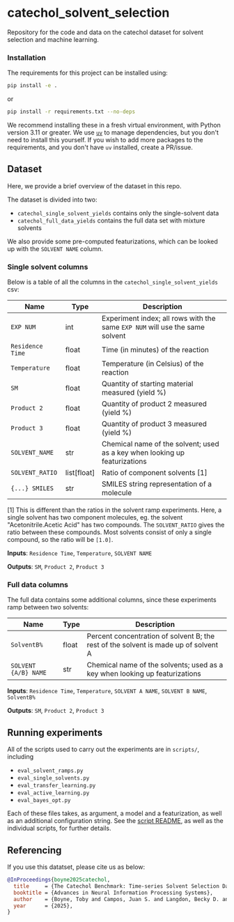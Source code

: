 # catechol_solvent_selection
Repository for the code and data on the catechol dataset for solvent selection and machine learning.


### Installation

The requirements for this project can be installed using:
```bash
pip install -e .
```
or
```bash
pip install -r requirements.txt --no-deps
```

We recommend installing these in a fresh virtual environment, with Python version
3.11 or greater. We use [`uv`](https://docs.astral.sh/uv/) to manage dependencies, 
but you don't need to install this yourself. If you wish to add more packages to
the requirements, and you don't have `uv` installed, create a PR/issue.


## Dataset

Here, we provide a brief overview of the dataset in this repo.

The dataset is divided into two:
- `catechol_single_solvent_yields` contains only the single-solvent data
- `catechol_full_data_yields` contains the full data set with mixture solvents

We also provide some pre-computed featurizations, which can be looked up with the 
`SOLVENT NAME` column.

### Single solvent columns
Below is a table of all the columns in the `catechol_single_solvent_yields` csv:

| Name | Type | Description |
|--------|--------|--------|
| `EXP NUM` | int| Experiment index; all rows with the same `EXP NUM` will use the same solvent|
| `Residence Time` | float | Time (in minutes) of the reaction|
| `Temperature`| float | Temperature (in Celsius) of the reaction|
| `SM` | float | Quantity of starting material measured (yield %)|
| `Product 2` | float | Quantity of product 2 measured (yield %)| 
| `Product 3` | float | Quantity of product 3 measured (yield %)| 
| `SOLVENT_NAME` | str | Chemical name of the solvent; used as a key when looking up featurizations| 
| `SOLVENT_RATIO` | list[float] | Ratio of component solvents [1]|
| `{...} SMILES` | str | SMILES string representation of a molecule|

[1] This is different than the ratios in the solvent ramp experiments. Here, a single solvent has two component molecules, eg. the solvent "Acetonitrile.Acetic Acid" has two compounds. The `SOLVENT_RATIO` gives the ratio between these compounds. Most solvents consist of only a single compound, so the ratio will be `[1.0]`.

**Inputs**: `Residence Time`, `Temperature`, `SOLVENT NAME`

**Outputs**: `SM`, `Product 2`, `Product 3` 

### Full data columns

The full data contains some additional columns, since these experiments ramp between
two solvents:

| Name | Type | Description |
|--------|--------|--------|
| `SolventB%` | float | Percent concentration of solvent B; the rest of the solvent is made up of solvent A|
| `SOLVENT {A/B} NAME` | str | Chemical name of the solvents; used as a key when looking up featurizations|

**Inputs**: `Residence Time`, `Temperature`, `SOLVENT A NAME`, `SOLVENT B NAME`, `SolventB%`

**Outputs**: `SM`, `Product 2`, `Product 3` 


## Running experiments

All of the scripts used to carry out the experiments are in `scripts/`, including
- `eval_solvent_ramps.py`
- `eval_single_solvents.py`
- `eval_transfer_learning.py`
- `eval_active_learning.py`
- `eval_bayes_opt.py`

Each of these files takes, as argument, a model and a featurization, as well
as an additional configuration string. See the [script README](./scripts/README.md), as
well as the individual scripts, for further details.

## Referencing

If you use this datatset, please cite us as below:

```bibtex
@InProceedings{boyne2025catechol,
  title     = {The Catechol Benchmark: Time-series Solvent Selection Data for Few-shot Machine Learning},
  booktitle = {Advances in Neural Information Processing Systems},
  author    = {Boyne, Toby and Campos, Juan S. and Langdon, Becky D. and Qing, Jixiang and Xie, Yilin and Zhang, Shiqiang and Tsay, Calvin and Misener, Ruth and Davies, Daniel W. and Jelfs, Kim E. and Boyall, Sarah and Dixon, Thomas M. and Schrecker, Linden and Folch, Jose Pablo},
  year      = {2025},
}
```